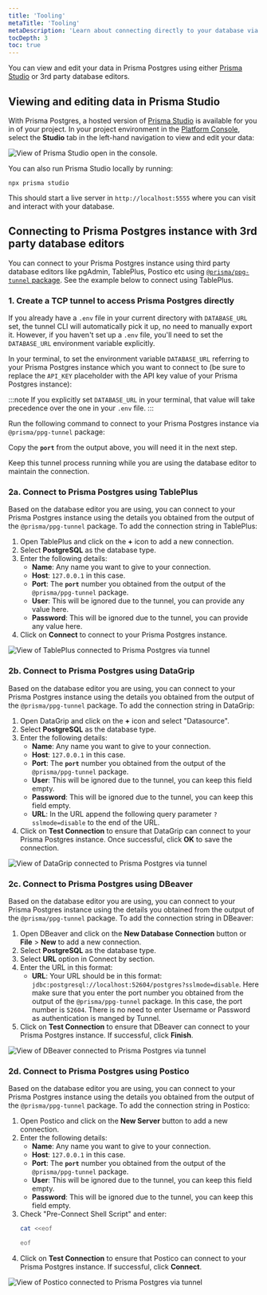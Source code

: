 ```yaml
---
title: 'Tooling'
metaTitle: 'Tooling'
metaDescription: 'Learn about connecting directly to your database via TCP tunnel'
tocDepth: 3
toc: true
---
```


You can view and edit your data in Prisma Postgres using either [Prisma Studio](/orm/tools/prisma-studio) or 3rd party database editors.

## Viewing and editing data in Prisma Studio

With Prisma Postgres, a hosted version of [Prisma Studio](/orm/tools/prisma-studio) is available for you in of your project. In your project environment in the [Platform Console](https://console.prisma.io/), select the **Studio** tab in the left-hand navigation to view and edit your data:

![View of Prisma Studio open in the console.](/img/ppg-studio.png)

You can also run Prisma Studio locally by running:

```terminal
npx prisma studio
```

This should start a live server in `http://localhost:5555` where you can visit and interact with your database.

## Connecting to Prisma Postgres instance with 3rd party database editors

You can connect to your Prisma Postgres instance using third party database editors like pgAdmin, TablePlus, Postico etc using [`@prisma/ppg-tunnel` package](https://www.npmjs.com/package/@prisma/ppg-tunnel). See the example below to connect using TablePlus.

### 1. Create a TCP tunnel to access Prisma Postgres directly

If you already have a `.env` file in your current directory with `DATABASE_URL` set, the tunnel CLI will automatically pick it up, no need to manually export it. However, if you haven't set up a `.env` file, you'll need to set the `DATABASE_URL` environment variable explicitly.

In your terminal, to set the environment variable `DATABASE_URL` referring to your Prisma Postgres instance which you want to connect to (be sure to replace the `API_KEY` placeholder with the API key value of your Prisma Postgres instance):

:::note
If you explicitly set `DATABASE_URL` in your terminal, that value will take precedence over the one in your `.env` file.
:::

Run the following command to connect to your Prisma Postgres instance via `@prisma/ppg-tunnel` package:

Copy the **`port`** from the output above, you will need it in the next step.

Keep this tunnel process running while you are using the database editor to maintain the connection. 

### 2a. Connect to Prisma Postgres using TablePlus

Based on the database editor you are using, you can connect to your Prisma Postgres instance using the details you obtained from the output of the `@prisma/ppg-tunnel` package. To add the connection string in TablePlus:

1. Open TablePlus and click on the **+** icon to add a new connection.
2. Select **PostgreSQL** as the database type.
3. Enter the following details:
    - **Name**: Any name you want to give to your connection.
    - **Host**: `127.0.0.1` in this case. 
    - **Port**: The **`port`** number you obtained from the output of the `@prisma/ppg-tunnel` package.
    - **User**: This will be ignored due to the tunnel, you can provide any value here.
    - **Password**:  This will be ignored due to the tunnel, you can provide any value here.
4. Click on **Connect** to connect to your Prisma Postgres instance.

![View of TablePlus connected to Prisma Postgres via tunnel](/img/ppg-tableplus.png)

### 2b. Connect to Prisma Postgres using DataGrip

Based on the database editor you are using, you can connect to your Prisma Postgres instance using the details you obtained from the output of the `@prisma/ppg-tunnel` package. To add the connection string in DataGrip:

1. Open DataGrip and click on the **+** icon and select "Datasource".
2. Select **PostgreSQL** as the database type.
3. Enter the following details:
    - **Name**: Any name you want to give to your connection.
    - **Host**: `127.0.0.1` in this case. 
    - **Port**: The **`port`** number you obtained from the output of the `@prisma/ppg-tunnel` package.
    - **User**: This will be ignored due to the tunnel, you can keep this field empty.
    - **Password**:  This will be ignored due to the tunnel, you can keep this field empty.
    - **URL**: In the URL append the following query parameter `?sslmode=disable` to the end of the URL.
4. Click on **Test Connection** to ensure that DataGrip can connect to your Prisma Postgres instance. Once successful, click **OK** to save the connection.

![View of DataGrip connected to Prisma Postgres via tunnel](/img/ppg-datagrip.png)

### 2c. Connect to Prisma Postgres using DBeaver

Based on the database editor you are using, you can connect to your Prisma Postgres instance using the details you obtained from the output of the `@prisma/ppg-tunnel` package. To add the connection string in DBeaver:

1. Open DBeaver and click on the **New Database Connection** button or **File** > **New** to add a new connection.
2. Select **PostgreSQL** as the database type.
3. Select **URL** option in Connect by section.
4. Enter the URL in this format:
    - **URL**: Your URL should be in this format: `jdbc:postgresql://localhost:52604/postgres?sslmode=disable`. Here make sure that you enter the port number you obtained from the output of the `@prisma/ppg-tunnel` package. In this case, the port number is `52604`. There is no need to enter Username or Password as authentication is manged by Tunnel. 
5. Click on **Test Connection** to ensure that DBeaver can connect to your Prisma Postgres instance. If successful, click **Finish**.

![View of DBeaver connected to Prisma Postgres via tunnel](/img/ppg-dbeaver.png)

### 2d. Connect to Prisma Postgres using Postico

Based on the database editor you are using, you can connect to your Prisma Postgres instance using the details you obtained from the output of the `@prisma/ppg-tunnel` package. To add the connection string in Postico:

1. Open Postico and click on the **New Server** button to add a new connection.
2. Enter the following details:
    - **Name**: Any name you want to give to your connection.
    - **Host**: `127.0.0.1` in this case. 
    - **Port**: The **`port`** number you obtained from the output of the `@prisma/ppg-tunnel` package.
    - **User**: This will be ignored due to the tunnel, you can keep this field empty.
    - **Password**:  This will be ignored due to the tunnel, you can keep this field empty.
3. Check "Pre-Connect Shell Script" and enter:
    ```sh
    cat <<eof
    
    eof
    ```
4. Click on **Test Connection** to ensure that Postico can connect to your Prisma Postgres instance. If successful, click **Connect**.

![View of Postico connected to Prisma Postgres via tunnel](/img/ppg-postico.png)